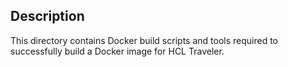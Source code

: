 ## Description

This directory contains Docker build scripts and tools required to successfully build a Docker image for HCL Traveler.
